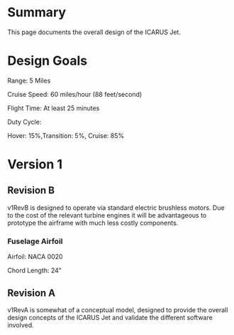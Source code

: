 # Summary #
This page documents the overall design of the ICARUS Jet.

# Design Goals #
Range: 5 Miles

Cruise Speed: 60 miles/hour (88 feet/second)

Flight Time: At least 25 minutes

Duty Cycle:

Hover: 15%,Transition: 5%, Cruise: 85%

# Version 1 #
## Revision B ##
v1RevB is designed to operate via standard electric brushless motors.  Due to the cost of the relevant turbine engines it will be advantageous to prototype the airframe with much less costly components.
### Fuselage Airfoil ###
Airfoil: NACA 0020

Chord Length: 24"
## Revision A ##
v1RevA is somewhat of a conceptual model, designed to provide the overall design concepts of the ICARUS Jet and validate the different software involved.